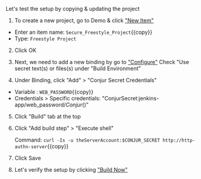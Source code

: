 Let's test the setup by copying & updating the project

1. To create a new project, go to Demo & click ["New Item"]({{TRAFFIC_HOST1_8081}}/job/Demo/newJob)

 - Enter an item name: `Secure_Freestyle_Project`{{copy}}
 - Type: `Freestyle Project`

2. Click OK

3. Next, we need to add a new binding by go to ["Configure"]({{TRAFFIC_HOST1_8081}}/job/Demo/job/Secure_Freestyle_Project/configure)
   Check "Use secret text(s) or files(s) under "Build Environment"

4. Under Binding, click "Add" > "Conjur Secret Credentials"

- Variable : `WEB_PASSWORD`{{copy}}
- Credentials > Specific credentials: "ConjurSecret:jenkins-app/web_password/*Conjur*()"

5. Click "Build" tab at the top

6. Click "Add build step" > "Execute shell"

   Command:  `curl -Is -u theServerAccount:$CONJUR_SECRET http://http-authn-server`{{copy}}

7. Click Save

8. Let's verify the setup by clicking ["Build Now"]({{TRAFFIC_HOST1_8081}}/job/Demo/job/Secure_Freestyle_Project/build?delay=0sec)
